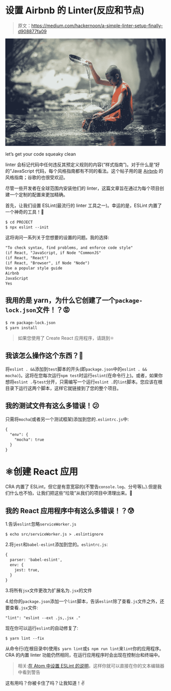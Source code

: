 # 设置 Airbnb 的 Linter(反应和节点)

> 原文：<https://medium.com/hackernoon/a-simple-linter-setup-finally-d908877fa09>

![](img/9df54709044eaf5e4abf7fecd1edb6db.png)

let’s get your code squeaky clean

linter 会标记代码中任何违反其预定义规则的内容(“样式指南”)。对于什么是“好的”JavaScript 代码，每个风格指南都有不同的看法。这个帖子用的是 [Airbnb](https://github.com/airbnb/javascript) 的风格指南；谷歌的也很受欢迎。

尽管一些开发者在全球范围内安装他们的 linter，这篇文章旨在通过为每个项目创建一个定制的配置来更加精确。

首先，让我们设置 ESLint(最流行的 linter 工具之一)。幸运的是，ESLint 内置了一个神奇的工具！🎩

```
$ cd PROJECT
$ npx eslint --init
```

这将询问一系列关于您想要的设置的问题。我的选择:

```
"To check syntax, find problems, and enforce code style"
(if React, "JavaScript, if Node "CommonJS"
(if React, "React")
(if React, "Browser", if Node "Node")
Use a popular style guide
Airbnb
JavaScript
Yes
```

## 我用的是 yarn，为什么它创建了一个`package-lock.json`文件！？😡

```
$ rm package-lock.json
$ yarn install
```

> 如果您使用了 Create React 应用程序，请跳到⚛️

## 我该怎么操作这个东西？🤔

将`eslint . &&`添加到`test`脚本的开头(即`package.json`中的`eslint . && mocha)`)。这将在您每次运行`npm test`时运行`eslint`(在命令行上)。或者，如果你想将`eslint .`与`test`分开，只需编写一个运行`eslint .`的`lint`脚本。您应该在根目录下运行这两个脚本，这样它就链接到了您的整个项目。

## 我的测试文件有这么多错误！😕

只需将`mocha`(或者另一个测试框架)添加到您的`.eslintrc.js`中:

```
{
  "env": {
    "mocha": true
  }
}
```

# ⚛️创建 React 应用

CRA 内置了 ESLint，但它是有意宽容的(不警告`console.log`、分号等)。).但是我们什么也不怕，让我们把这些“垃圾”从我们的项目中清理出来。💪

## 我的 React 应用程序中有这么多错误！？😰

1.告诉`eslint`忽略`serviceWorker.js`

```
$ echo src/serviceWorker.js > .eslintignore
```

2.将`jest`和`babel-eslint`添加到您的。`eslintrc.js`:

```
{
  parser: 'babel-eslint',
  env: {
    jest: true,
  }   
}
```

3.将所有`jsx`文件更改为扩展名为`.jsx`的文件

4.给你的`package.json`添加一个`lint`脚本，告诉`eslint`除了查看`.js`文件之外，还要查看`.jsx`文件:

```
"lint": "eslint --ext .js,.jsx ."
```

现在你可以运行`eslint`的自动修复了:

```
$ yarn lint --fix
```

从命令行(在根目录中)使用`$ yarn lint`或`$ npm run lint`来`lint`你的应用程序。CRA 的内置 linter 功能仍然相同，在运行应用程序时会出现在控制台和终端中。

> 相关:[在 Atom 中设置 ESLint 的说明](https://hackernoon.com/set-up-eslint-in-atom-83dfb3d34fdf)，这样你就可以直接在你的文本编辑器中看到警告

这有用吗？你被卡住了吗？让我知道！✌️
